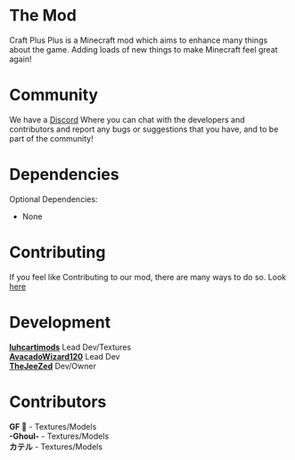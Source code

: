 # The Mod
Craft Plus Plus is a Minecraft mod which aims to enhance many things about the game. Adding loads of new things to make Minecraft feel great again!

# Community
We have a [Discord](https://discord.gg/xCfJzUMKkC) Where you can chat with the developers and contributors and report any bugs or suggestions that you have, and to be part of the community!

# Dependencies
Optional Dependencies:
- None

# Contributing
If you feel like Contributing to our mod, there are many ways to do so. Look [here](CONTRIBUTING.md)

# Development
[**luhcartimods**](https://github.com/luhcartimods) Lead Dev/Textures <br>
[**AvacadoWizard120**](https://github.com/AvacadoWizard120) Lead Dev <br>
[**TheJeeZed**](https://github.com/TheJeeZed) Dev/Owner <br>

# Contributors
**GF 👀** - Textures/Models <br>
**-Ghoul-** - Textures/Models <br>
**カテル** - Textures/Models <br>
